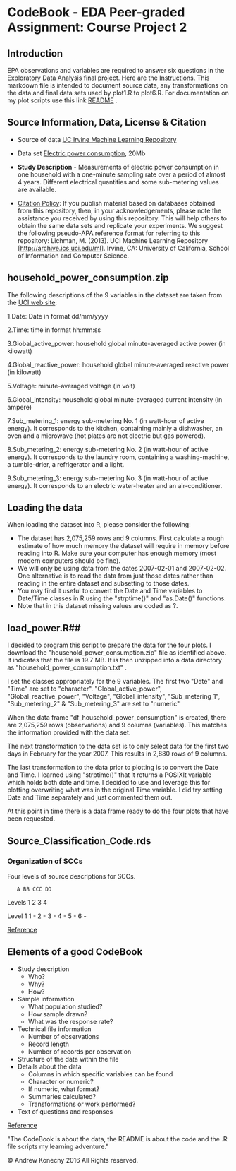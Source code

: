 # CodeBook - EDA Peer-graded Assignment: Course Project 2 #

## Introduction ##
EPA observations and variables are required to  answer six questions in the Exploratory Data Analysis final project.  Here are the [Instructions](https://github.com/KonecnyA/Ex_Data_Plotting2/blob/master/Instructions.md "EDA Project 2 Instructions").  This markdown file is intended to  document source data, any transformations on the data and final data sets used by plot1.R to plot6.R. For documentation on my plot scripts use this link [README](https://github.com/KonecnyA/Ex_Data_Plotting2/blob/master/README.md) .

## Source Information, Data, License & Citation ##

- Source of data [UC Irvine Machine Learning Repository](http://archive.ics.uci.edu/ml/)
  
- Data set [Electric power consumption](https://d396qusza40orc.cloudfront.net/exdata%2Fdata%2Fhousehold_power_consumption.zip), 20Mb

- **Study Description** - Measurements of electric power consumption in one household with a one-minute sampling rate over a period of almost 4 years. Different electrical quantities and some sub-metering values are available.
- [Citation Policy](http://archive.ics.uci.edu/ml/citation_policy.html):
If you publish material based on databases obtained from this repository, then, in your acknowledgements, please note the assistance you received by using this repository. This will help others to obtain the same data sets and replicate your experiments. We suggest the following pseudo-APA reference format for referring to this repository: Lichman, M. (2013). UCI Machine Learning Repository [http://archive.ics.uci.edu/ml]. Irvine, CA: University of California, School of Information and Computer Science.

## household\_power\_consumption.zip ##
The following descriptions of the 9 variables in the dataset are taken from the [UCI web site](https://archive.ics.uci.edu/ml/datasets/Individual+household+electric+power+consumption):

1.Date: Date in format dd/mm/yyyy

2.Time: time in format hh:mm:ss

3.Global\_active_power: household global minute-averaged active power (in kilowatt)

4.Global\_reactive_power: household global minute-averaged reactive power (in kilowatt)

5.Voltage: minute-averaged voltage (in volt)

6.Global\_intensity: household global minute-averaged current intensity (in ampere)

7.Sub\_metering\_1: energy sub-metering No. 1 (in watt-hour of active energy). It corresponds to the kitchen, containing mainly a dishwasher, an oven and a microwave (hot plates are not electric but gas powered).

8.Sub\_metering\_2: energy sub-metering No. 2 (in watt-hour of active energy). It corresponds to the laundry room, containing a washing-machine, a tumble-drier, a refrigerator and a light.

9.Sub\_metering\_3: energy sub-metering No. 3 (in watt-hour of active energy). It corresponds to an electric water-heater and an air-conditioner.
 


## Loading the data ##
When loading the dataset into R, please consider the following:

- The dataset has 2,075,259 rows and 9 columns. First calculate a rough estimate of how much memory the dataset will require in memory before reading into R. Make sure your computer has enough memory (most modern computers should be fine).
- We will only be using data from the dates 2007-02-01 and 2007-02-02. One alternative is to read the data from just those dates rather than reading in the entire dataset and subsetting to those dates.
- You may find it useful to convert the Date and Time variables to Date/Time classes in R using the "strptime()"  and "as.Date()" functions.
- Note that in this dataset missing values are coded as ?.

## load_power.R##
I decided to program this script to prepare the data for the four plots. I download the "household\_power\_consumption.zip" file as identified above. It indicates that the file is 19.7 MB. It is then unzipped into a data directory as "household\_power\_consumption.txt" .

I set the classes appropriately for the 9 variables.  The first two "Date" and "Time" are set to "character".  "Global\_active\_power", "Global\_reactive\_power", "Voltage", "Global\_intensity", "Sub\_metering\_1", "Sub\_metering_2" & "Sub\_metering\_3" are set to "numeric"

When the data frame "df\_household\_power\_consumption" is created, there are 2,075,259 rows (observations) and 9 columns (variables). This matches the information provided with the data set.

The next transformation to the data set is to only select data for the first two days in February for the year 2007. This results in 2,880 rows of 9 columns.

The last transformation to the data prior to plotting is to convert the Date and Time. I learned using "strptime()" that it returns a POSIXlt variable which holds both date and time. I decided to use and leverage this for plotting overwriting what was in the original Time variable. I did try setting Date and Time separately and just commented them out.

At this point in time there is a data frame ready to do the four plots that have been requested.
## Source\_Classification\_Code.rds ##
### Organization of SCCs ###
Four levels of source descriptions for SCCs.

       A BB CCC DD
Levels 1  2   3  4

Level 1
1 - 
2 -
3 -
4 -
5 -
6 - 


[Reference](http://www.state.nj.us/dep/aqm/es/scc.pdf "Organizations of SCCs")
## Elements of a good CodeBook ##
- Study description
	- Who?
	- Why?
	- How?
- Sample information
	- What population studied?
	- How sample drawn?
	- What was the response rate?
- Technical file information
	- Number of observations
	- Record length
	- Number of records per observation
- Structure of the data within the file
- Details about the data
	- Columns in which specific variables can be found
	- Character or numeric?
	- If numeric, what format?
	- Summaries calculated?
	- Transformations or work performed?
- Text of questions and responses

[Reference](http://dss.princeton.edu/online_help/analysis/codebook.htm)

"The CodeBook is about the data, the README is about the code and the .R file scripts my learning adventure."

© Andrew Konecny 2016 All Rights reserved.